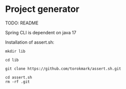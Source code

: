 # Project generator

TODO: README

Spring CLI is dependent on java 17

Installation of assert.sh:


```
mkdir lib

cd lib

git clone https://github.com/torokmark/assert.sh.git

cd assert.sh 
rm -rf .git
```


